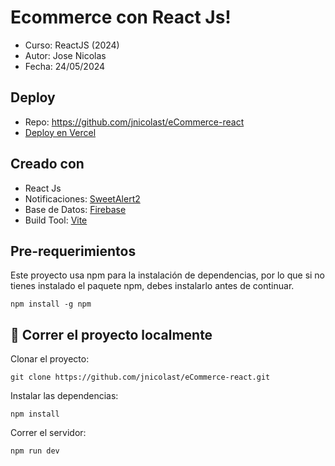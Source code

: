 # Ecommerce con React Js!

- Curso: ReactJS (2024)
- Autor: Jose Nicolas
- Fecha: 24/05/2024

## Deploy
- Repo: https://github.com/jnicolast/eCommerce-react
- [Deploy en Vercel](https://e-commerce-react-rust.vercel.app/) 

## Creado con

- React Js
- Notificaciones: [SweetAlert2](https://sweetalert2.github.io/)
- Base de Datos: [Firebase](https://firebase.google.com/?hl=es)
- Build Tool: [Vite](https://vitejs.dev/)

## Pre-requerimientos

Este proyecto usa npm para la instalación de dependencias, por lo que si no tienes instalado el paquete npm, debes instalarlo antes de continuar.
````
npm install -g npm
````

## 🏃 Correr el proyecto localmente
Clonar el proyecto:
````
git clone https://github.com/jnicolast/eCommerce-react.git
````
Instalar las dependencias:
````
npm install
````
Correr el servidor:
````
npm run dev
````